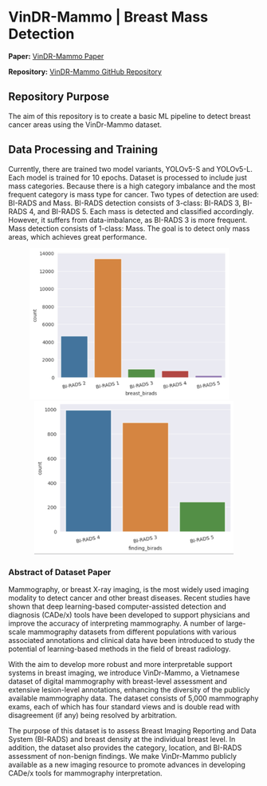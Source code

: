 # VinDR-Mammo | Breast Mass Detection

**Paper:** [VinDR-Mammo Paper](https://www.nature.com/articles/s41597-023-02100-7)

**Repository:** [VinDR-Mammo GitHub Repository](https://github.com/vinbigdata-medical/vindr-mammo/tree/master)

## Repository Purpose

The aim of this repository is to create a basic ML pipeline to detect breast cancer areas using the VinDr-Mammo dataset.

## Data Processing and Training 

Currently, there are trained two model variants, YOLOv5-S and YOLOv5-L. Each model is trained for 10 epochs. Dataset is processed to include just mass categories. Because there is a high category imbalance and the most frequent category is mass type for cancer. Two types of detection are used: BI-RADS and Mass. BI-RADS detection consists of 3-class: BI-RADS 3, BI-RADS 4, and BI-RADS 5. Each mass is detected and classified accordingly. However, it suffers from data-imbalance, as BI-RADS 3 is more frequent. Mass detection consists of 1-class: Mass. The goal is to detect only mass areas, which achieves great performance.

<div align="center">
  <img src="assets/breast_birads_distribution.png" alt="Breast BI-RADS Distribution" width="400" style="margin-right: 20px"/>
  <img src="assets/finding_birads_distribution.png" alt="Tumor BI-RADS Distribution" width="400"/>
</div>


### Abstract of Dataset Paper

Mammography, or breast X-ray imaging, is the most widely used imaging modality to detect cancer and other breast diseases. Recent studies have shown that deep learning-based computer-assisted detection and diagnosis (CADe/x) tools have been developed to support physicians and improve the accuracy of interpreting mammography. A number of large-scale mammography datasets from different populations with various associated annotations and clinical data have been introduced to study the potential of learning-based methods in the field of breast radiology.

With the aim to develop more robust and more interpretable support systems in breast imaging, we introduce VinDr-Mammo, a Vietnamese dataset of digital mammography with breast-level assessment and extensive lesion-level annotations, enhancing the diversity of the publicly available mammography data. The dataset consists of 5,000 mammography exams, each of which has four standard views and is double read with disagreement (if any) being resolved by arbitration.

The purpose of this dataset is to assess Breast Imaging Reporting and Data System (BI-RADS) and breast density at the individual breast level. In addition, the dataset also provides the category, location, and BI-RADS assessment of non-benign findings. We make VinDr-Mammo publicly available as a new imaging resource to promote advances in developing CADe/x tools for mammography interpretation.